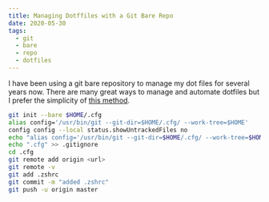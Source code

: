 ```yaml
---
title: Managing Dotffiles with a Git Bare Repo
date: 2020-05-30
tags:
  - git
  - bare
  - repo
  - dotfiles
---
```


I have been using a git bare repository to manage my dot files for several years now. There are many great ways to manage and automate dotfiles but I prefer the simplicity of [this method](https://www.atlassian.com/git/tutorials/dotfiles).

``` bash
git init --bare $HOME/.cfg
alias config='/usr/bin/git --git-dir=$HOME/.cfg/ --work-tree=$HOME'
config config --local status.showUntrackedFiles no
echo "alias config='/usr/bin/git --git-dir=$HOME/.cfg/ --work-tree=$HOME'" >> $HOME/.zshrc
echo ".cfg" >> .gitignore
cd .cfg
git remote add origin <url>
git remote -v
git add .zshrc
git commit -m "added .zshrc"
git push -u origin master
```




